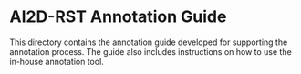 # AI2D-RST Annotation Guide

This directory contains the annotation guide developed for supporting the annotation process. The guide also includes instructions on how to use the in-house annotation tool.

